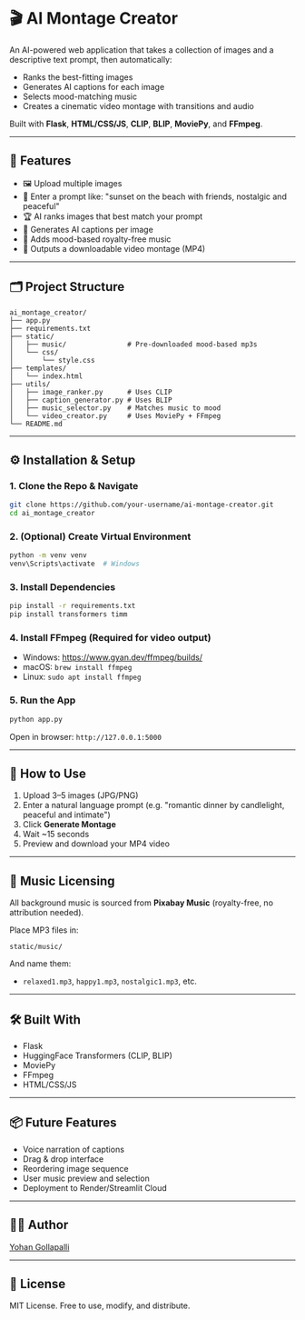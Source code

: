 # 🎬 AI Montage Creator

An AI-powered web application that takes a collection of images and a descriptive text prompt, then automatically:
- Ranks the best-fitting images
- Generates AI captions for each image
- Selects mood-matching music
- Creates a cinematic video montage with transitions and audio

Built with **Flask**, **HTML/CSS/JS**, **CLIP**, **BLIP**, **MoviePy**, and **FFmpeg**.

---

## 🚀 Features
- 🖼️ Upload multiple images
- 🧠 Enter a prompt like: "sunset on the beach with friends, nostalgic and peaceful"
- 🏆 AI ranks images that best match your prompt
- 💬 Generates AI captions per image
- 🎵 Adds mood-based royalty-free music
- 🎥 Outputs a downloadable video montage (MP4)

---

## 🗂️ Project Structure
```
ai_montage_creator/
├── app.py
├── requirements.txt
├── static/
│   ├── music/               # Pre-downloaded mood-based mp3s
│   └── css/
│       └── style.css
├── templates/
│   └── index.html
├── utils/
│   ├── image_ranker.py      # Uses CLIP
│   ├── caption_generator.py # Uses BLIP
│   ├── music_selector.py    # Matches music to mood
│   └── video_creator.py     # Uses MoviePy + FFmpeg
└── README.md
```

---

## ⚙️ Installation & Setup

### 1. Clone the Repo & Navigate
```bash
git clone https://github.com/your-username/ai-montage-creator.git
cd ai_montage_creator
```

### 2. (Optional) Create Virtual Environment
```bash
python -m venv venv
venv\Scripts\activate  # Windows
```

### 3. Install Dependencies
```bash
pip install -r requirements.txt
pip install transformers timm
```

### 4. Install FFmpeg (Required for video output)
- Windows: https://www.gyan.dev/ffmpeg/builds/
- macOS: `brew install ffmpeg`
- Linux: `sudo apt install ffmpeg`

### 5. Run the App
```bash
python app.py
```

Open in browser: `http://127.0.0.1:5000`

---

## 🧪 How to Use
1. Upload 3–5 images (JPG/PNG)
2. Enter a natural language prompt (e.g. "romantic dinner by candlelight, peaceful and intimate")
3. Click **Generate Montage**
4. Wait ~15 seconds
5. Preview and download your MP4 video

---

## 🎵 Music Licensing
All background music is sourced from **Pixabay Music** (royalty-free, no attribution needed).

Place MP3 files in:
```
static/music/
```
And name them:
- `relaxed1.mp3`, `happy1.mp3`, `nostalgic1.mp3`, etc.

---

## 🛠️ Built With
- Flask
- HuggingFace Transformers (CLIP, BLIP)
- MoviePy
- FFmpeg
- HTML/CSS/JS

---

## 📦 Future Features
- Voice narration of captions
- Drag & drop interface
- Reordering image sequence
- User music preview and selection
- Deployment to Render/Streamlit Cloud

---

## 👨‍💻 Author
[Yohan Gollapalli](https://github.com/yohan799)

---

## 📄 License
MIT License. Free to use, modify, and distribute.

